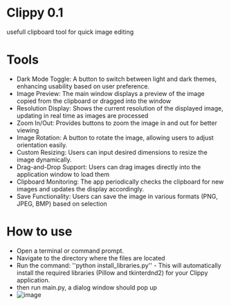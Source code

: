 # Clippy 0.1
usefull clipboard tool for quick image editing

# Tools
- Dark Mode Toggle: A button to switch between light and dark themes, enhancing usability based on user preference.
- Image Preview: The main window displays a preview of the image copied from the clipboard or dragged into the window
- Resolution Display: Shows the current resolution of the displayed image, updating in real time as images are processed
- Zoom In/Out: Provides buttons to zoom the image in and out for better viewing
- Image Rotation: A button to rotate the image, allowing users to adjust orientation easily.
- Custom Resizing: Users can input desired dimensions to resize the image dynamically.
- Drag-and-Drop Support: Users can drag images directly into the application window to load them
- Clipboard Monitoring: The app periodically checks the clipboard for new images and updates the display accordingly.
- Save Functionality: Users can save the image in various formats (PNG, JPEG, BMP) based on selection

# How to use
- Open a terminal or command prompt.
- Navigate to the directory where the files are located
- Run the command: ''python install_libraries.py'' - This will automatically install the required libraries (Pillow and tkinterdnd2) for your Clippy application.
- then run main.py, a dialog window should pop up
- ![image](https://github.com/user-attachments/assets/764078ed-9f45-4928-8d82-ddd70e2acbf2)


